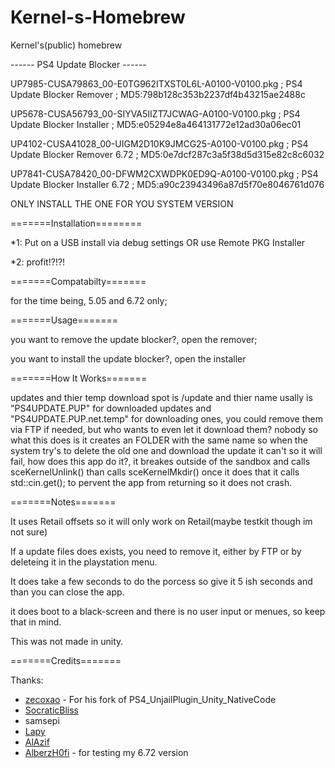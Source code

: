 # Kernel-s-Homebrew
Kernel's(public) homebrew

------ PS4 Update Blocker ------

UP7985-CUSA79863_00-E0TG962ITXST0L6L-A0100-V0100.pkg ; PS4 Update Blocker Remover ; MD5:798b128c353b2237df4b43215ae2488c

UP5678-CUSA56793_00-SIYVA5IIZT7JCWAG-A0100-V0100.pkg ; PS4 Update Blocker Installer ; MD5:e05294e8a464131772e12ad30a06ec01

UP4102-CUSA41028_00-UIGM2D10K9JMCG25-A0100-V0100.pkg ; PS4 Update Blocker Remover 6.72 ; MD5:0e7dcf287c3a5f38d5d315e82c8c6032

UP7841-CUSA78420_00-DFWM2CXWDPK0ED9Q-A0100-V0100.pkg ; PS4 Update Blocker Installer 6.72 ; MD5:a90c23943496a87d5f70e8046761d076

ONLY INSTALL THE ONE FOR YOU SYSTEM VERSION

=======Installation========

*1: Put on a USB install via debug settings OR use Remote PKG Installer

*2: profit!?!?!

=======Compatabilty=======

for the time being, 5.05 and 6.72 only;

=======Usage=======

you want to remove the update blocker?, open the remover;

you want to install the update blocker?, open the installer

=======How It Works=======

updates and thier temp download spot is /update and thier name usally is "PS4UPDATE.PUP" for downloaded updates and "PS4UPDATE.PUP.net.temp" for downloading ones, you could remove them via FTP if needed, but who wants to even let it download them? nobody
so what this does is it creates an FOLDER with the same name so when the system try's to delete the old one and download the update it can't so it will fail, how does this app do it?, it breakes outside of the sandbox and calls sceKernelUnlink() than calls sceKernelMkdir()
once it does that it calls std::cin.get(); to pervent the app from returning so it does not crash.

=======Notes=======

It uses Retail offsets so it will only work on Retail(maybe testkit though im not sure)

If a update files does exists, you need to remove it, either by FTP or by deleteing it in the playstation menu.

It does take a few seconds to do the porcess so give it 5 ish seconds and than you can close the app.

it does boot to a black-screen and there is no user input or menues, so keep that in mind.

This was not made in unity.

=======Credits=======

Thanks:
- [zecoxao](https://github.com/zecoxao) - For his fork of PS4_UnjailPlugin_Unity_NativeCode
- [SocraticBliss](https://github.com/SocraticBliss)
- samsepi
- [Lapy](https://github.com/Lapy055)
- [AlAzif](https://github.com/Al-Azif)
- [AlberzH0fi](https://twitter.com/lukas_pedall) - for testing my 6.72 version
